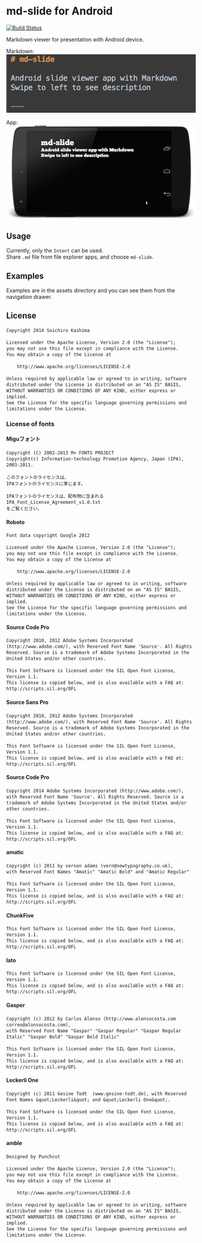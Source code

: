# md-slide for Android
[![Build Status](https://travis-ci.org/ksoichiro/md-slide-android.svg?branch=master)](https://travis-ci.org/ksoichiro/md-slide-android)

Markdown viewer for presentation with Android device.

Markdown:  
![](images/screenshots/markdown.png)

App:  
![](images/screenshots/device.png)

## Usage

Currently, only the `Intent` can be used.  
Share `.md` file from file explorer apps, and choose `md-slide`.

## Examples

Examples are in the assets directory and you can see them from the navigation drawer.

## License

    Copyright 2014 Soichiro Kashima

    Licensed under the Apache License, Version 2.0 (the "License");
    you may not use this file except in compliance with the License.
    You may obtain a copy of the License at

        http://www.apache.org/licenses/LICENSE-2.0

    Unless required by applicable law or agreed to in writing, software
    distributed under the License is distributed on an "AS IS" BASIS,
    WITHOUT WARRANTIES OR CONDITIONS OF ANY KIND, either express or implied.
    See the License for the specific language governing permissions and
    limitations under the License.

### License of fonts

#### Miguフォント

    Copyright (C) 2002-2013 M+ FONTS PROJECT
    Copyright(c) Information-technology Promotion Agency, Japan (IPA), 2003-2011.

    このフォントのライセンスは、
    IPAフォントのライセンスに準じます。
    
    IPAフォントのライセンスは、配布物に含まれる
    IPA_Font_License_Agreement_v1.0.txt
    をご覧ください。

#### Roboto

    Font data copyright Google 2012

    Licensed under the Apache License, Version 2.0 (the "License");
    you may not use this file except in compliance with the License.
    You may obtain a copy of the License at

        http://www.apache.org/licenses/LICENSE-2.0

    Unless required by applicable law or agreed to in writing, software
    distributed under the License is distributed on an "AS IS" BASIS,
    WITHOUT WARRANTIES OR CONDITIONS OF ANY KIND, either express or implied.
    See the License for the specific language governing permissions and
    limitations under the License.

#### Source Code Pro

    Copyright 2010, 2012 Adobe Systems Incorporated (http://www.adobe.com/), with Reserved Font Name 'Source'. All Rights Reserved. Source is a trademark of Adobe Systems Incorporated in the United States and/or other countries.

    This Font Software is licensed under the SIL Open Font License, Version 1.1.
    This license is copied below, and is also available with a FAQ at: http://scripts.sil.org/OFL

#### Source Sans Pro

    Copyright 2010, 2012 Adobe Systems Incorporated (http://www.adobe.com/), with Reserved Font Name 'Source'. All Rights Reserved. Source is a trademark of Adobe Systems Incorporated in the United States and/or other countries.

    This Font Software is licensed under the SIL Open Font License, Version 1.1.
    This license is copied below, and is also available with a FAQ at: http://scripts.sil.org/OFL

#### Source Code Pro

    Copyright 2014 Adobe Systems Incorporated (http://www.adobe.com/), with Reserved Font Name 'Source'. All Rights Reserved. Source is a trademark of Adobe Systems Incorporated in the United States and/or other countries.
    
    This Font Software is licensed under the SIL Open Font License, Version 1.1.
    This license is copied below, and is also available with a FAQ at: http://scripts.sil.org/OFL

#### amatic

    Copyright (c) 2011 by vernon adams (vern@newtypography.co.uk),
    with Reserved Font Names "Amatic" "Amatic Bold" and "Amatic Regular"
    
    This Font Software is licensed under the SIL Open Font License, Version 1.1.
    This license is copied below, and is also available with a FAQ at: http://scripts.sil.org/OFL

#### ChunkFive

    This Font Software is licensed under the SIL Open Font License, Version 1.1.
    This license is copied below, and is also available with a FAQ at: http://scripts.sil.org/OFL

#### lato

    This Font Software is licensed under the SIL Open Font License, Version 1.1.
    This license is copied below, and is also available with a FAQ at: http://scripts.sil.org/OFL

#### Gasper

    Copyright (c) 2012 by Carlos Alonso (http://www.alonsocosta.com  correo@alonsocosta.com),
    with Reserved Font Name "Gaspar" "Gaspar Regular" "Gaspar Regular Italic" "Gaspar Bold" "Gaspar Bold Italic" 
    
    This Font Software is licensed under the SIL Open Font License, Version 1.1.
    This license is copied below, and is also available with a FAQ at: http://scripts.sil.org/OFL

#### Leckerli One

    Copyright (c) 2011 Gesine Todt  (www.gesine-todt.de), with Reserved
    Font Names &quot;Leckerli&quot; and &quot;Leckerli One&quot;.
    
    This Font Software is licensed under the SIL Open Font License, Version 1.1.
    This license is copied below, and is also available with a FAQ at: http://scripts.sil.org/OFL

#### amble

    Designed by Punchcut

    Licensed under the Apache License, Version 2.0 (the "License");
    you may not use this file except in compliance with the License.
    You may obtain a copy of the License at

        http://www.apache.org/licenses/LICENSE-2.0

    Unless required by applicable law or agreed to in writing, software
    distributed under the License is distributed on an "AS IS" BASIS,
    WITHOUT WARRANTIES OR CONDITIONS OF ANY KIND, either express or implied.
    See the License for the specific language governing permissions and
    limitations under the License.
